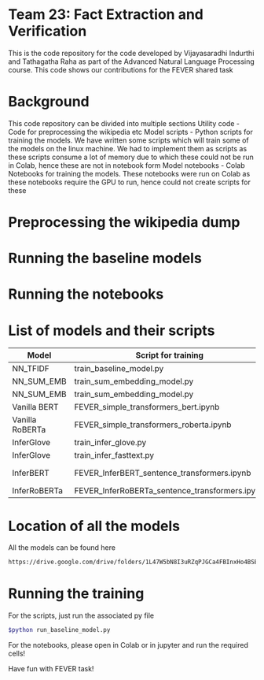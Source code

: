 # Team 23: Fact Extraction and Verification

This is the code repository for the code developed by Vijayasaradhi Indurthi and Tathagatha Raha as part of the Advanced Natural Language Processing course.  This code shows our contributions for the FEVER shared task

# Background
This code repository can be divided into multiple sections
Utility code - Code for preprocessing the wikipedia etc
Model scripts - Python scripts for training the models. We have written some scripts which will train some of the models on the linux machine. We had to implement them as scripts as these scripts consume a lot of memory due to which these could not be run in Colab, hence these are not in notebook form
Model notebooks - Colab Notebooks for training the models. These notebooks were run on Colab as these notebooks require the GPU to run, hence could not create scripts for these


# Preprocessing the wikipedia dump
# Running the baseline models
# Running the notebooks
# List of models and their scripts
| Model |Script for training  |Link to the model|
|---|---|---|
|NN_TFIDF|train_baseline_model.py|baseline_classifier_5000_model.h5 |
| NN_SUM_EMB|train_sum_embedding_model.py  | sum_embed_glove_classifier_model.h5|
| NN_SUM_EMB|train_sum_embedding_model.py  | sum_embed_fasttext_classifier_model.h5|
| Vanilla BERT|FEVER_simple_transformers_bert.ipynb  | Directory fever_bert_base_encased|
| Vanilla RoBERTa|FEVER_simple_transformers_roberta.ipynb | Directory fever_roberta_base|
| InferGlove|train_infer_glove.py | inferglove.h5|
| InferGlove|train_infer_fasttext.py | inferfast.h5|
| InferBERT|FEVER_InferBERT_sentence_transformers.ipynb | Directory fever_infer_bert_base_uncased|
| InferRoBERTa|FEVER_InferRoBERTa_sentence_transformers.ipynb | Directory fever_infer_roberta|



# Location of all the models

All the models can be found here
```bash
https://drive.google.com/drive/folders/1L47W5bN8I3uRZqPJGCa4FBInxHo4BSE9?usp=sharing
```
# Running the training
For the scripts, just run the associated py file
```bash
$python run_baseline_model.py
```
For the notebooks, please open in Colab or in jupyter and run the required cells!

Have fun with FEVER task!
